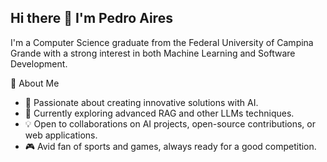## Hi there 👋 I'm Pedro Aires

I'm a Computer Science graduate from the Federal University of Campina Grande with a strong interest in both Machine Learning and Software Development.

🌟 About Me

- 🚀 Passionate about creating innovative solutions with AI.
- 🌱 Currently exploring advanced RAG and other LLMs techniques.
- 💡 Open to collaborations on AI projects, open-source contributions, or web applications.
- 🎮 Avid fan of sports and games, always ready for a good competition.
